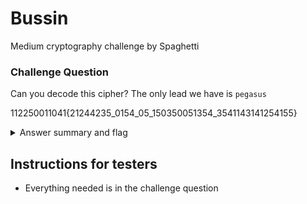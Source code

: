 # Bussin 

Medium cryptography challenge by Spaghetti
		
### Challenge Question

Can you decode this cipher? The only lead we have is `pegasus`

112250011041{21244235_0154_05_150350051354_3541143141254155}

<details>
  <summary>Answer summary and flag</summary>
  
  This uses a polybius cipher in a col/row notation. `pegasus` is the starting key as seen below.

    || 0 | 1 | 2 | 3 | 4 | 5 |<br>
  0 || p | e | g | a | s | u |<br>
  1 || b | c | d | f | h | i |<br>
  2 || j | k | l | m | n | o |<br>
  3 || q | r | t | v | w | x |<br>
  4 || y | z | 0 | 1 | 2 | 3 |<br>:
  5 || 4 | 5 | 6 | 7 | 8 | 9 |<br>
		
  clubeh{d0n7_b3_4_5qu4r3_7hzfh6h9}
</details>

## Instructions for testers

- Everything needed is in the challenge question

